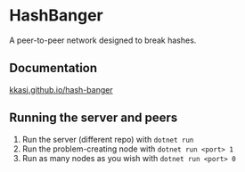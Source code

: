 # HashBanger

A peer-to-peer network designed to break hashes.

## Documentation

[kkasj.github.io/hash-banger](https://kkasj.github.io/hash-banger/)

## Running the server and peers
1. Run the server (different repo) with `dotnet run`
2. Run the problem-creating node with `dotnet run <port> 1`
3. Run as many nodes as you wish with `dotnet run <port> 0` 
